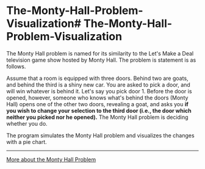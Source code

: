 # The-Monty-Hall-Problem-Visualization# The-Monty-Hall-Problem-Visualization


The Monty Hall problem is named for its similarity to the Let's Make a Deal television game show hosted by Monty Hall. The problem is statement is as follows.

Assume that a room is equipped with three doors. Behind two are goats, and behind the third is a shiny new car. You are asked to pick a door, and will win whatever is behind it. Let's say you pick door 1. Before the door is opened, however, someone who knows what's behind the doors (Monty Hall) opens one of the other two doors, revealing a goat, and asks you **if you wish to change your selection to the third door (i.e., the door which neither you picked nor he opened).** The Monty Hall problem is deciding whether you do.

The program simulates the Monty Hall problem and visualizes the changes with a pie chart.

---

[More about the Monty Hall Problem](https://statisticsbyjim.com/fun/monty-hall-problem/)
